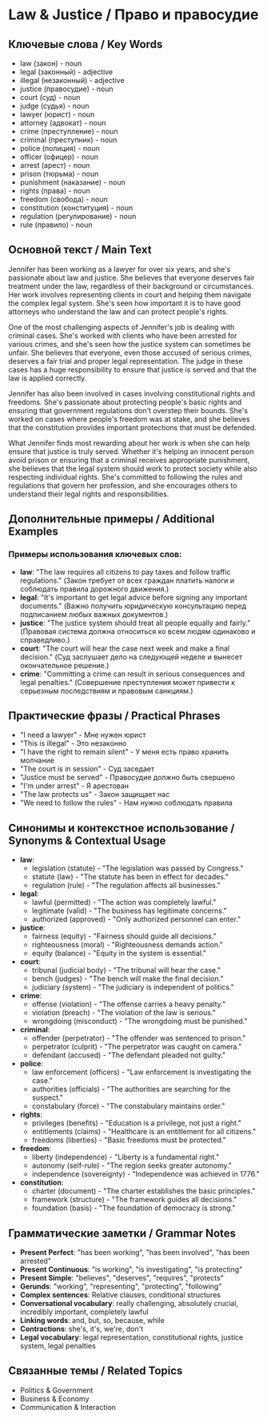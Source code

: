 # Law & Justice / Право и правосудие

## Ключевые слова / Key Words
- law (закон) - noun
- legal (законный) - adjective
- illegal (незаконный) - adjective
- justice (правосудие) - noun
- court (суд) - noun
- judge (судья) - noun
- lawyer (юрист) - noun
- attorney (адвокат) - noun
- crime (преступление) - noun
- criminal (преступник) - noun
- police (полиция) - noun
- officer (офицер) - noun
- arrest (арест) - noun
- prison (тюрьма) - noun
- punishment (наказание) - noun
- rights (права) - noun
- freedom (свобода) - noun
- constitution (конституция) - noun
- regulation (регулирование) - noun
- rule (правило) - noun

## Основной текст / Main Text

Jennifer has been working as a lawyer for over six years, and she's passionate about law and justice. She believes that everyone deserves fair treatment under the law, regardless of their background or circumstances. Her work involves representing clients in court and helping them navigate the complex legal system. She's seen how important it is to have good attorneys who understand the law and can protect people's rights.

One of the most challenging aspects of Jennifer's job is dealing with criminal cases. She's worked with clients who have been arrested for various crimes, and she's seen how the justice system can sometimes be unfair. She believes that everyone, even those accused of serious crimes, deserves a fair trial and proper legal representation. The judge in these cases has a huge responsibility to ensure that justice is served and that the law is applied correctly.

Jennifer has also been involved in cases involving constitutional rights and freedoms. She's passionate about protecting people's basic rights and ensuring that government regulations don't overstep their bounds. She's worked on cases where people's freedom was at stake, and she believes that the constitution provides important protections that must be defended.

What Jennifer finds most rewarding about her work is when she can help ensure that justice is truly served. Whether it's helping an innocent person avoid prison or ensuring that a criminal receives appropriate punishment, she believes that the legal system should work to protect society while also respecting individual rights. She's committed to following the rules and regulations that govern her profession, and she encourages others to understand their legal rights and responsibilities.

## Дополнительные примеры / Additional Examples

### Примеры использования ключевых слов:
- **law**: "The law requires all citizens to pay taxes and follow traffic regulations." (Закон требует от всех граждан платить налоги и соблюдать правила дорожного движения.)
- **legal**: "It's important to get legal advice before signing any important documents." (Важно получить юридическую консультацию перед подписанием любых важных документов.)
- **justice**: "The justice system should treat all people equally and fairly." (Правовая система должна относиться ко всем людям одинаково и справедливо.)
- **court**: "The court will hear the case next week and make a final decision." (Суд заслушает дело на следующей неделе и вынесет окончательное решение.)
- **crime**: "Committing a crime can result in serious consequences and legal penalties." (Совершение преступления может привести к серьезным последствиям и правовым санкциям.)

## Практические фразы / Practical Phrases

- "I need a lawyer" - Мне нужен юрист
- "This is illegal" - Это незаконно
- "I have the right to remain silent" - У меня есть право хранить молчание
- "The court is in session" - Суд заседает
- "Justice must be served" - Правосудие должно быть свершено
- "I'm under arrest" - Я арестован
- "The law protects us" - Закон защищает нас
- "We need to follow the rules" - Нам нужно соблюдать правила

## Синонимы и контекстное использование / Synonyms & Contextual Usage

- **law**: 
  - legislation (statute) - "The legislation was passed by Congress."
  - statute (law) - "The statute has been in effect for decades."
  - regulation (rule) - "The regulation affects all businesses."
- **legal**: 
  - lawful (permitted) - "The action was completely lawful."
  - legitimate (valid) - "The business has legitimate concerns."
  - authorized (approved) - "Only authorized personnel can enter."
- **justice**: 
  - fairness (equity) - "Fairness should guide all decisions."
  - righteousness (moral) - "Righteousness demands action."
  - equity (balance) - "Equity in the system is essential."
- **court**: 
  - tribunal (judicial body) - "The tribunal will hear the case."
  - bench (judges) - "The bench will make the final decision."
  - judiciary (system) - "The judiciary is independent of politics."
- **crime**: 
  - offense (violation) - "The offense carries a heavy penalty."
  - violation (breach) - "The violation of the law is serious."
  - wrongdoing (misconduct) - "The wrongdoing must be punished."
- **criminal**: 
  - offender (perpetrator) - "The offender was sentenced to prison."
  - perpetrator (culprit) - "The perpetrator was caught on camera."
  - defendant (accused) - "The defendant pleaded not guilty."
- **police**: 
  - law enforcement (officers) - "Law enforcement is investigating the case."
  - authorities (officials) - "The authorities are searching for the suspect."
  - constabulary (force) - "The constabulary maintains order."
- **rights**: 
  - privileges (benefits) - "Education is a privilege, not just a right."
  - entitlements (claims) - "Healthcare is an entitlement for all citizens."
  - freedoms (liberties) - "Basic freedoms must be protected."
- **freedom**: 
  - liberty (independence) - "Liberty is a fundamental right."
  - autonomy (self-rule) - "The region seeks greater autonomy."
  - independence (sovereignty) - "Independence was achieved in 1776."
- **constitution**: 
  - charter (document) - "The charter establishes the basic principles."
  - framework (structure) - "The framework guides all decisions."
  - foundation (basis) - "The foundation of democracy is strong."

## Грамматические заметки / Grammar Notes

- **Present Perfect**: "has been working", "has been involved", "has been arrested"
- **Present Continuous**: "is working", "is investigating", "is protecting"
- **Present Simple**: "believes", "deserves", "requires", "protects"
- **Gerunds**: "working", "representing", "protecting", "following"
- **Complex sentences**: Relative clauses, conditional structures
- **Conversational vocabulary**: really challenging, absolutely crucial, incredibly important, completely lawful
- **Linking words**: and, but, so, because, while
- **Contractions**: she's, it's, we're, don't
- **Legal vocabulary**: legal representation, constitutional rights, justice system, legal penalties

## Связанные темы / Related Topics

- Politics & Government
- Business & Economy
- Communication & Interaction

